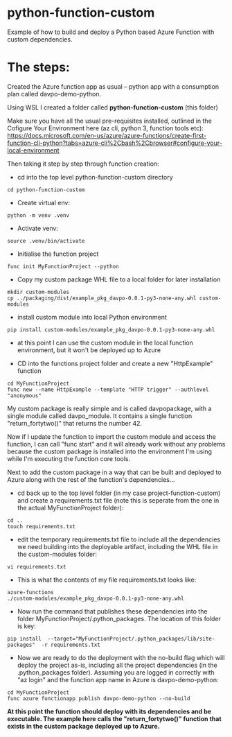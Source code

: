 # python-function-custom
Example of how to build and deploy a Python based Azure Function with custom dependencies.

# The steps:

Created the Azure function app as usual – python app with a consumption plan called davpo-demo-python. 

Using WSL I created a folder called __python-function-custom__ (this folder)

Make sure you have all the usual pre-requisites installed, outlined in the Cofigure Your Environment here (az cli, python 3, function tools etc): https://docs.microsoft.com/en-us/azure/azure-functions/create-first-function-cli-python?tabs=azure-cli%2Cbash%2Cbrowser#configure-your-local-environment

Then taking it step by step through function creation:

* cd into the top level python-function-custom directory
```
cd python-function-custom
```
* Create virtual env: 
```
python -m venv .venv
```
* Activate venv:
```
source .venv/bin/activate
```

* Initialise the function project
```
func init MyFunctionProject --python
```

* Copy my custom package WHL file to a local folder for later installation
```
mkdir custom-modules
cp ../packaging/dist/example_pkg_davpo-0.0.1-py3-none-any.whl custom-modules
```

* install custom module into local Python environment
```
pip install custom-modules/example_pkg_davpo-0.0.1-py3-none-any.whl
```

* at this point I can use the custom module in the local function environment, but it won't be deployed up to Azure

* CD into the functions project folder and create a new "HttpExample" function
```
cd MyFunctionProject
func new --name HttpExample --template "HTTP trigger" --authlevel "anonymous"
```

My custom package is really simple and is called davpopackage, with a single module called davpo_module. It contains a single function "return_fortytwo()"
that returns the number 42.

Now if I update the function to import the custom module and access the function, I can call "func start" and it will already work without any problems because the custom package is installed into the environment I'm using while I'm executing the function core tools.

Next to add the custom package in a way that can be built and deployed to Azure along with the rest of the function's dependencies...

* cd back up to the top level folder (in my case project-function-custom) and create a requirements.txt file (note this is seperate from the one in the actual MyFunctionProject folder):
```
cd ..
touch requirements.txt
```

* edit the temporary requirements.txt file to include all the dependencies we need building into the deployable artifact, including the WHL file in the 
custom-modules folder:
```
vi requirements.txt
```
* This is what the contents of my file requirements.txt looks like:

```
azure-functions
./custom-modules/example_pkg_davpo-0.0.1-py3-none-any.whl
```

* Now run the command that publishes these dependencies into the folder MyFunctionProject/.python_packages. The location of this folder is key:
```
pip install  --target="MyFunctionProject/.python_packages/lib/site-packages"  -r requirements.txt
```

* Now we are ready to do the deployment with the no-build flag which will deploy the project as-is, including all the project dependencies (in the .python_packages folder). Assuming you are logged in correctly with "az login" and the function app name in Azure is davpo-demo-python:
```
cd MyFunctionProject
func azure functionapp publish davpo-demo-python --no-build
```

__At this point the function should deploy with its dependencies and be executable. The example here calls the "return_fortytwo()" function that exists in the custom package deployed up to Azure.__
